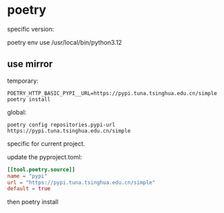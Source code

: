 # poetry

specific version:

poetry env use /usr/local/bin/python3.12


## use mirror

temporary:
```shell
POETRY_HTTP_BASIC_PYPI__URL=https://pypi.tuna.tsinghua.edu.cn/simple poetry install
```

global:
```shell
poetry config repositories.pypi-url https://pypi.tuna.tsinghua.edu.cn/simple
```

specific for current project.

update the pyproject.toml:
```toml
[[tool.poetry.source]]
name = "pypi"
url = "https://pypi.tuna.tsinghua.edu.cn/simple"
default = true
```
then poetry install
